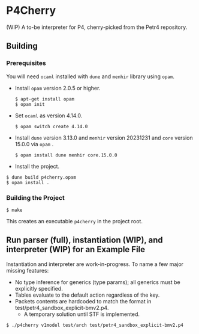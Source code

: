# P4Cherry

(WIP) A to-be interpreter for P4, cherry-picked from the Petr4 repository.

## Building

### Prerequisites

You will need `ocaml` installed with `dune` and `menhir` library using `opam`.

* Install `opam` version 2.0.5 or higher.
  ```
  $ apt-get install opam
  $ opam init
  ```

* Set `ocaml` as version 4.14.0.
  ```
  $ opam switch create 4.14.0
  ```
  
* Install `dune` version 3.13.0 and `menhir` version 20231231 and `core` version 15.0.0 via `opam` .
  ```
  $ opam install dune menhir core.15.0.0
  ```

* Install the project.

```shell
$ dune build p4cherry.opam 
$ opam install .
```

### Building the Project

```shell
$ make
```

This creates an executable `p4cherry` in the project root.

## Run parser (full), instantiation (WIP), and interpreter (WIP) for an Example File

Instantiation and interpreter are work-in-progress.
To name a few major missing features:
- No type inference for generics (type params); all generics must be explicitly specified.
- Tables evaluate to the default action regardless of the key.
- Packets contents are hardcoded to match the format in test/petr4_sandbox_explicit-bmv2.p4.
    - A temporary solution until STF is implemented.

```shell
$ ./p4cherry v1model test/arch test/petr4_sandbox_explicit-bmv2.p4
```
